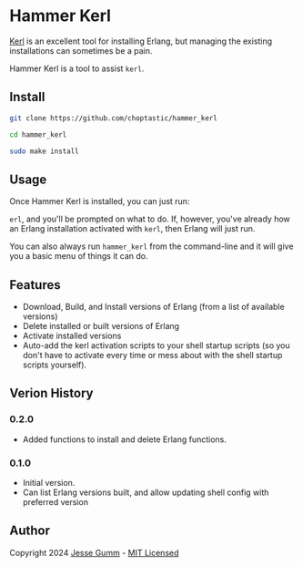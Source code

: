 # Hammer Kerl

[Kerl](https://github.com/kerl/kerl) is an excellent tool for installing
Erlang, but managing the existing installations can sometimes be a pain.

Hammer Kerl is a tool to assist `kerl`.

## Install

```bash
git clone https://github.com/choptastic/hammer_kerl

cd hammer_kerl

sudo make install
```

## Usage

Once Hammer Kerl is installed, you can just run:

`erl`, and you'll be prompted on what to do. If, however, you've already how an
Erlang installation activated with `kerl`, then Erlang will just run.

You can also always run `hammer_kerl` from the command-line and it will give
you a basic menu of things it can do.

## Features

* Download, Build, and Install versions of Erlang (from a list of available
  versions)
* Delete installed or built versions of Erlang
* Activate installed versions
* Auto-add the kerl activation scripts to your shell startup scripts (so you
  don't have to activate every time or mess about with the shell startup
  scripts yourself).

## Verion History

### 0.2.0

* Added functions to install and delete Erlang functions.

### 0.1.0

* Initial version.
* Can list Erlang versions built, and allow updating shell config with
  preferred version

## Author

Copyright 2024 [Jesse Gumm](http://jessegumm.com) - [MIT Licensed](https://github.com/choptastic/hammer_kerl/blob/master/LICENSE.md)
